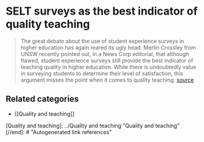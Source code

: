 # SELT surveys as the best indicator of quality teaching

> The great debate about the use of student experience surveys in higher education has again reared its ugly head. Merlin Crossley from UNSW recently pointed out, in a News Corp editorial, that although flawed, student experience surveys still provide the best indicator of teaching quality in higher education. While there is undoubtedly value in surveying students to determine their level of satisfaction, this argument misses the point when it comes to quality teaching. [source](https://www.campusreview.com.au/2017/03/opinion-is-it-time-to-retire-student-experience-surveys-in-universities/)

## Related categories

- [[Quality and teaching]]

[//begin]: # "Autogenerated link references for markdown compatibility"
[Quality and teaching]: ../Quality and teaching "Quality and teaching"
[//end]: # "Autogenerated link references"
